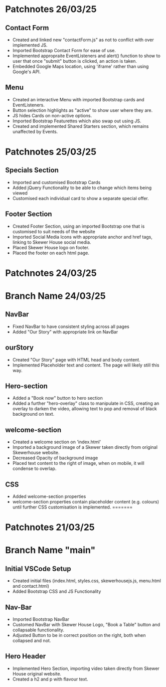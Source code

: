 # Patchnotes 26/03/25

## Contact Form
- Created and linked new "contactForm.js" as not to conflict with over implemented JS.
- Imported Bootstrap Contact Form for ease of use.
- Implemented appropraite EventListeners and alert() function to show to user that once "submit" button is clicked, an action is taken.
- Embedded Google Maps location, using 'iframe' rather than using Google's API.

## Menu
- Created an interactive Menu with imported Bootstrap cards and EventListeners.
- Button selection highlights as "active" to show user where they are.
- JS hides Cards on non-active options.
- Imported Bootstrap Featurettes which also swap out using JS.
- Created and implemented Shared Starters section, which remains unaffected by Events.

# Patchnotes 25/03/25

## Specials Section
- Imported and customised Bootstrap Cards
- Added jQuery Functionality to be able to change which items being viewed
- Customised each individual card to show a separate special offer.

## Footer Section
- Created Footer Section, using an imported Bootstrap one that is customised to suit needs of the website
- Imported Social Media Icons with appropriate anchor and href tags, linking to Skewer House social media.
- Placed Skewer House logo on footer.
- Placed the footer on each html page.

# Patchnotes 24/03/25
# Branch Name 24/03/25
## NavBar
- Fixed NavBar to have consistent styling across all pages
- Added "Our Story" with appropriate link on NavBar

## ourStory
- Created "Our Story" page with HTML head and body content.
- Implemented Placeholder text and content. The page will likely still this way.

## Hero-section
- Added a "Book now" button to hero section
- Added a further "hero-overlay" class to manipulate in CSS, creating an overlay to darken the video, allowing text to pop and removal of black background on text.

## welcome-section
- Created a welcome section on 'index.html'
- Imported a background image of a Skewer taken directly from original Skewerhouse website.
- Decreased Opacity of background image
- Placed text content to the right of image, when on mobile, it will condense to overlap.

## CSS 
- Added welcome-section properties
- welcome-section properties contain placeholder content (e.g. colours) until further CSS customisation is implemented.
=======
# Patchnotes 21/03/25
# Branch Name "main"
## Initial VSCode Setup
- Created initial files (index.html, styles.css, skewerhousejs.js, menu.html and contact.html) 
- Added Bootstrap CSS and JS Functionality
## Nav-Bar
- Imported Bootstrap NavBar
- Customed NavBar with Skewer House Logo, "Book a Table" button and collapsable functionality.
- Adjusted Button to be in correct position on the right, both when collapsed and not.

## Hero Header
- Implemented Hero Section, importing video taken directly from Skewer House original website.
- Created a h2 and p with flavour text.

